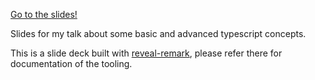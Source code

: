 [Go to the slides!](https://leftshift.github.io/typescript-concepts-talk/)

Slides for my talk about some basic and advanced typescript concepts.

This is a slide deck built with [reveal-remark](https://github.com/leftshift/reveal-remark), please refer there for documentation of the tooling.
